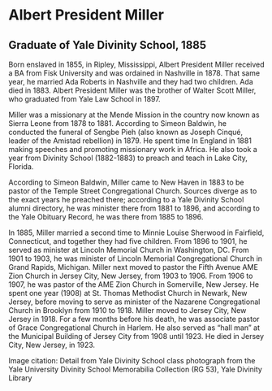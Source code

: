 # Albert President Miller
## Graduate of Yale Divinity School, 1885
Born enslaved in 1855, in Ripley, Mississippi, Albert President Miller received a BA from Fisk University and was ordained in Nashville in 1878. That same year, he married Ada Roberts in Nashville and they had two children. Ada died in 1883. Albert President Miller was the brother of Walter Scott Miller, who graduated from Yale Law School in 1897. 

Miller was a missionary at the Mende Mission in the country now known as Sierra Leone from 1878 to 1881. According to Simeon Baldwin, he conducted the funeral of Sengbe Pieh (also known as Joseph Cinqué, leader of the Amistad rebellion) in 1879. He spent time In England in 1881 making speeches and promoting missionary work in Africa. He also took a year from Divinity School (1882-1883) to preach and teach in Lake City, Florida.

According to Simeon Baldwin, Miller came to New Haven in 1883 to be pastor of the Temple Street Congregational Church. Sources diverge as to the exact years he preached there; according to a Yale Divinity School alumni directory, he was minister there from 1881 to 1896, and according to the Yale Obituary Record, he was there from 1885 to 1896.

In 1885, Miller married a second time to Minnie Louise Sherwood in Fairfield, Connecticut, and together they had five children. From 1896 to 1901, he served as minister at Lincoln Memorial Church in Washington, DC. From 1901 to 1903, he was minister of Lincoln Memorial Congregational Church in Grand Rapids, Michigan. Miller next moved to pastor the Fifth Avenue AME Zion Church in Jersey City, New Jersey, from 1903 to 1906. From 1906 to 1907, he was pastor of the AME Zion Church in Somerville, New Jersey. He spent one year (1908) at St. Thomas Methodist Church in Newark, New Jersey, before moving to serve as minister of the Nazarene Congregational Church in Brooklyn from 1910 to 1918. Miller moved to Jersey City, New Jersey in 1918. For a few months before his death, he was associate pastor of Grace Congregational Church in Harlem. He also served as “hall man” at the Municipal Building of Jersey City from 1908 until 1923. He died in Jersey City, New Jersey, in 1923.

Image citation: Detail from Yale Divinity School class photograph from the Yale University Divinity School Memorabilia Collection (RG 53), Yale Divinity Library
